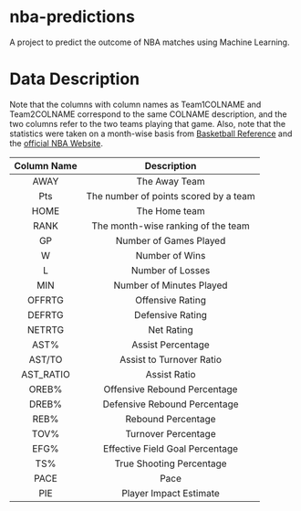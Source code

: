 # nba-predictions

A project to predict the outcome of NBA matches using Machine Learning.

# Data Description

Note that the columns with column names as Team1COLNAME and Team2COLNAME correspond to the same COLNAME description, and the two columns refer to the two teams playing that game. Also, note that the statistics were taken on a month-wise basis from [Basketball Reference](https://www.basketball-reference.com/) and the [official NBA Website](https://www.nba.com/stats/).

| Column Name |                         Description                         |
|:-----------:|:-----------------------------------------------------------:|
|     AWAY    |                       The Away Team                         |
|     Pts     |            The number of points scored by a team            |
|     HOME    |                       The Home team                         |
|     RANK    |              The month-wise ranking of the team             |
|      GP     |                    Number of Games Played                   |
|      W      |                        Number of Wins                       |
|      L      |                       Number of Losses                      |
|     MIN     |                   Number of Minutes Played                  |
|    OFFRTG   |                       Offensive Rating                      |
|    DEFRTG   |                       Defensive Rating                      |
|    NETRTG   |                          Net Rating                         |
|     AST%    |                      Assist Percentage                      |
|    AST/TO   |                   Assist to Turnover Ratio                  |
|  AST_RATIO  |                         Assist Ratio                        |
|    OREB%    |                 Offensive Rebound Percentage                |
|    DREB%    |                 Defensive Rebound Percentage                |
|     REB%    |                      Rebound Percentage                     |
|     TOV%    |                     Turnover Percentage                     |
|     EFG%    |               Effective Field Goal Percentage               |
|     TS%     |                   True Shooting Percentage                  |
|     PACE    |                             Pace                            |
|     PIE     |                    Player Impact Estimate                   |


